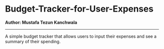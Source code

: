 # Budget-Tracker-for-User-Expenses
<b>Author: Mustafa Tezun Kanchwala</b><hr>
A simple budget tracker that allows users to input their expenses and see a summary of their spending.
